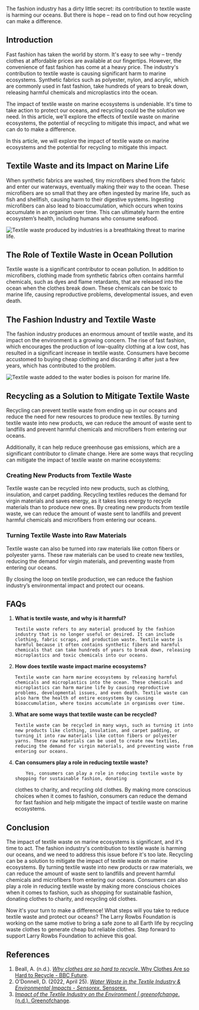 The fashion industry has a dirty little secret: its contribution to textile waste is harming our oceans. But there is hope – read on to find out how recycling can make a difference.

## Introduction

Fast fashion has taken the world by storm. It's easy to see why – trendy clothes at affordable prices are available at our fingertips. However, the convenience of fast fashion has come at a heavy price. The industry's contribution to textile waste is causing significant harm to marine ecosystems. Synthetic fabrics such as polyester, nylon, and acrylic, which are commonly used in fast fashion, take hundreds of years to break down, releasing
harmful chemicals and microplastics into the ocean.

The impact of textile waste on marine ecosystems is undeniable. It's time to take action to protect our oceans, and recycling could be the solution we need. In this article, we'll explore the effects of textile waste on marine ecosystems, the potential of recycling to mitigate this impact, and what we can do to make a difference.

In this article, we will explore the impact of textile waste on marine ecosystems and the potential for recycling to mitigate this impact.

## Textile Waste and its Impact on Marine Life

When synthetic fabrics are washed, tiny microfibers shed from the fabric and enter our waterways, eventually making their way to the ocean. These microfibers are so small that they are often ingested by marine life, such as fish and shellfish, causing harm to their digestive systems. Ingesting microfibers can also lead to bioaccumulation, which occurs when toxins accumulate in an organism over time. This can ultimately harm the entire ecosystem’s health, including humans who consume seafood.

![Textile waste produced by industries is a breathtaking threat to marine life.](https://iili.io/HSOrNdG.jpg)

## The Role of Textile Waste in Ocean Pollution

Textile waste is a significant contributor to ocean pollution. In addition to microfibers, clothing made from synthetic fabrics often contains harmful chemicals, such as dyes and flame retardants, that are released into the ocean when the clothes break down. These chemicals can be toxic to marine life, causing reproductive problems, developmental issues, and even death.

## The Fashion Industry and Textile Waste

The fashion industry produces an enormous amount of textile waste, and its impact on the environment is a growing concern. The rise of fast fashion, which encourages the production of low-quality clothing at a low cost, has resulted in a significant increase in textile waste. Consumers have become accustomed to buying cheap clothing and discarding it after just a few years, which has contributed to the problem.

![Textile waste added to the water bodies is poison for marine life. ](https://iili.io/HSO4up4.jpg)

## Recycling as a Solution to Mitigate Textile Waste

Recycling can prevent textile waste from ending up in our oceans and reduce the need for new resources to produce new textiles. By turning textile waste into new products, we can reduce the amount of waste sent to landfills and prevent harmful chemicals and microfibers from entering our oceans.

Additionally, it can help reduce greenhouse gas emissions, which are a significant contributor to climate change. Here are some ways that recycling can mitigate the impact of textile waste on marine ecosystems:

### Creating New Products from Textile Waste

Textile waste can be recycled into new products, such as clothing, insulation, and carpet padding. Recycling textiles reduces the demand for virgin materials and saves energy, as it takes less energy to recycle materials than to produce new ones. By creating new products from textile waste, we can reduce the amount of waste sent to landfills and prevent harmful chemicals and microfibers from entering our oceans.

### Turning Textile Waste into Raw Materials

Textile waste can also be turned into raw materials like cotton fibers or polyester yarns. These raw materials
can be used to create new textiles, reducing the demand for virgin materials, and preventing waste from entering our oceans.

By closing the loop on textile production, we can reduce the fashion industry’s environmental impact and protect our oceans.

## FAQs

1.  **What is textile waste, and why is it harmful?**

        Textile waste refers to any material produced by the fashion industry that is no longer useful or desired. It can include clothing, fabric scraps, and production waste. Textile waste is harmful because it often contains synthetic fibers and harmful chemicals that can take hundreds of years to break down, releasing microplastics and toxic chemicals into our oceans.

2.  **How does textile waste impact marine ecosystems?**

        Textile waste can harm marine ecosystems by releasing harmful chemicals and microplastics into the ocean. These chemicals and microplastics can harm marine life by causing reproductive problems, developmental issues, and even death. Textile waste can also harm the health of entire ecosystems by causing bioaccumulation, where toxins accumulate in organisms over time.

3.  **What are some ways that textile waste can be recycled?**

        Textile waste can be recycled in many ways, such as turning it into new products like clothing, insulation, and carpet padding, or turning it into raw materials like cotton fibers or polyester yarns. These raw materials can be used to create new textiles, reducing the demand for virgin materials, and preventing waste from entering our oceans.

4.  **Can consumers play a role in reducing textile waste?**

            Yes, consumers can play a role in reducing textile waste by shopping for sustainable fashion, donating

    clothes to charity, and recycling old clothes. By making more conscious choices when it comes to fashion, consumers can reduce the demand for fast fashion and help mitigate the impact of textile waste on marine ecosystems.

## Conclusion

The impact of textile waste on marine ecosystems is significant, and it's time to act. The fashion industry's contribution to textile waste is harming our oceans, and we need to address this issue before it's too late. Recycling can be a solution to mitigate the impact of textile waste on marine ecosystems. By turning textile waste into new products or raw materials, we can reduce the amount of waste sent to landfills and prevent harmful chemicals and microfibers from entering our oceans. Consumers can also play a role in reducing textile waste by making more conscious choices when it comes to fashion, such as shopping for sustainable fashion, donating clothes to charity, and recycling old clothes.

Now it's your turn to make a difference! What steps will you take to reduce textile waste and protect our oceans? The Larry Rowbs Foundation is working on the same motive to bring a safe zone to all Earth life by recycling waste clothes to generate cheap but reliable clothes. Step forward to support Larry Rowbs Foundation to achieve this goal.

## References

1. Beall, A. (n.d.). [_Why clothes are so hard to recycle_](https://www.bbc.com/future/article/20200710-why-clothes-are-so-hard-to-recycle)[. Why Clothes Are so Hard to Recycle - BBC Future](https://www.bbc.com/future/article/20200710-why-clothes-are-so-hard-to-recycle).
2. O’Donnell, D. (2022, April 25). [_Water Waste in the Textile Industry & Environmental Impacts - Sensorex_](https://sensorex.com/water-waste-textile-industry-environmental-impacts/)[. Sensorex.](https://sensorex.com/water-waste-textile-industry-environmental-impacts/)
3. [_Impact of the Textile Industry on the Environment | greenofchange_](https://www.greenofchange.com/textile-pollution)[. (n.d.). Greenofchange](https://www.greenofchange.com/textile-pollution).
